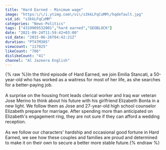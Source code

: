```yaml
---
title: "Hard Earned - Minimum wage"
image: "https:\/\/i.ytimg.com\/vi\/s3kkLFqCuMM\/hqdefault.jpg"
vid_id: "s3kkLFqCuMM"
categories: "News-Politics"
tags: ["4319909532001","hard earned","GEOBLOCK"]
date: "2021-09-24T11:59:42+03:00"
vid_date: "2015-06-26T04:42:21Z"
duration: "PT47M30S"
viewcount: "117025"
likeCount: "706"
dislikeCount: "41"
channel: "Al Jazeera English"
---
```

{% raw %}In the third episode of Hard Earned, we join Emilia Stancati, a 50-year-old who has worked as a waitress for most of her life, as she searches for a better-paying job.<br /><br />A surprise on the housing front leads clerical worker and Iraq war veteran Jose Merino to think about his future with his girlfriend Elizabeth Bonta in a new light. We follow them as Jose and 27-year-old high school counselor Elizabeth prepare for marriage. After spending more than anticipated on Elizabeth's engagement ring, they are not sure if they can afford a wedding reception.<br /><br />As we follow our characters' hardship and occasional good fortune in Hard Earned, we see how these couples and families are proud and determined to make it on their own to secure a better more stable future.{% endraw %}
